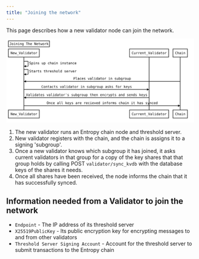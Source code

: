 ```yaml
---
title: "Joining the network"
---
```


This page describes how a new validator node can join the network.

![Joining The Network Flow](./images/joiningTheNetwork.svg)

1. The new validator runs an Entropy chain node and threshold server.
1. New validator registers with the chain, and the chain is assigns it to a signing 'subgroup'.
1. Once a new validator knows which subgroup it has joined, it asks current validators in that group for a copy of the key shares that that group holds by calling POST `validator/sync_kvdb` with the database keys of the shares it needs.
1. Once all shares have been received, the node informs the chain that it has successfully synced.

## Information needed from a Validator to join the network

- `Endpoint` -  The IP address of its threshold server
- `X25519PublicKey` - Its public encryption key for encrypting messages to and from other validators
- `Threshold Server Signing Account` - Account for the threshold server to submit transactions to the Entropy chain
